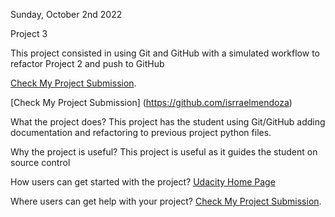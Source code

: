 Sunday, October 2nd 2022

Project 3

This project consisted in using Git and GitHub with a simulated workflow to refactor Project 2 and push to GitHub

[Check My Project Submission](https://github.com/isrraelmendoza/pdsnd_github/tree/master/bike%20project%20%26%20files).

[Check My Project Submission] (https://github.com/isrraelmendoza)

What the project does?
This project has the student using Git/GitHub adding documentation and refactoring to previous project python files.

Why the project is useful?
This project is useful as it guides the student on source control

How users can get started with the project?
[Udacity Home Page](https://www.udacity.com/online-learning-for-individuals)

Where users can get help with your project?
[Check My Project Submission](https://github.com/isrraelmendoza/pdsnd_github/tree/master/bike%20project%20%26%20files).
